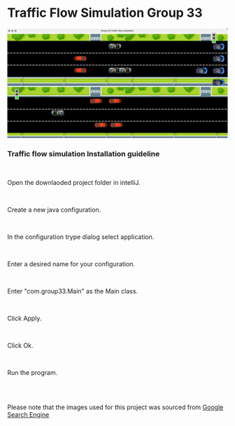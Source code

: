 # Traffic Flow Simulation Group 33

![alt text](https://github.com/Group-33-Software-Design/Traffic-Flow-Simulation/blob/master/resource/image/Screen%20Shot%202020-12-15%20at%2010.03.26%20AM.png)

<h3>Traffic flow simulation Installation guideline</h3>  <br />

<p>Open the downlaoded project folder in intelliJ.</p> <br />
<p>Create a new java configuration.</p>  <br />
<p>In the configuration trype dialog select application.</p>  <br />
<p>Enter a desired name for your configuration.</p>  <br />
<p>Enter "com.group33.Main" as the Main class.</p>  <br />
<p>Click Apply.</p>  <br />
<p>Click Ok. </p> <br />
<p>Run the program.</p>  <br />

<br />
<p>Please note that the images used for this project was sourced from <a href="https:images.google.com">Google Search Engine</a></p>  <br />
